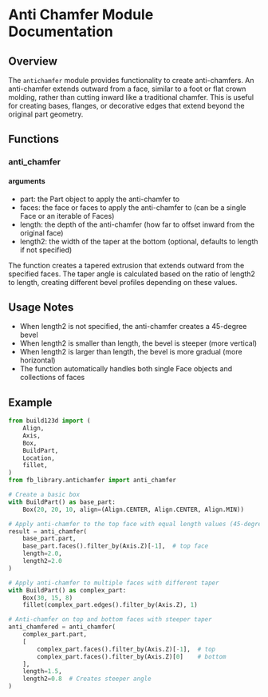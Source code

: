 # Anti Chamfer Module Documentation

## Overview

The `antichamfer` module provides functionality to create anti-chamfers. An anti-chamfer extends outward from a face, similar to a foot or flat crown molding, rather than cutting inward like a traditional chamfer. This is useful for creating bases, flanges, or decorative edges that extend beyond the original part geometry.

## Functions

### anti_chamfer

#### arguments

 - part: the Part object to apply the anti-chamfer to
 - faces: the face or faces to apply the anti-chamfer to (can be a single Face or an iterable of Faces)
 - length: the depth of the anti-chamfer (how far to offset inward from the original face)
 - length2: the width of the taper at the bottom (optional, defaults to length if not specified)

The function creates a tapered extrusion that extends outward from the specified faces. The taper angle is calculated based on the ratio of length2 to length, creating different bevel profiles depending on these values.

## Usage Notes

- When length2 is not specified, the anti-chamfer creates a 45-degree bevel
- When length2 is smaller than length, the bevel is steeper (more vertical)
- When length2 is larger than length, the bevel is more gradual (more horizontal)
- The function automatically handles both single Face objects and collections of faces

## Example
```python
from build123d import (
    Align,
    Axis,
    Box,
    BuildPart,
    Location,
    fillet,
)
from fb_library.antichamfer import anti_chamfer

# Create a basic box
with BuildPart() as base_part:
    Box(20, 20, 10, align=(Align.CENTER, Align.CENTER, Align.MIN))

# Apply anti-chamfer to the top face with equal length values (45-degree bevel)
result = anti_chamfer(
    base_part.part,
    base_part.faces().filter_by(Axis.Z)[-1],  # top face
    length=2.0,
    length2=2.0
)

# Apply anti-chamfer to multiple faces with different taper
with BuildPart() as complex_part:
    Box(30, 15, 8)
    fillet(complex_part.edges().filter_by(Axis.Z), 1)

# Anti-chamfer on top and bottom faces with steeper taper
anti_chamfered = anti_chamfer(
    complex_part.part,
    [
        complex_part.faces().filter_by(Axis.Z)[-1],  # top
        complex_part.faces().filter_by(Axis.Z)[0]    # bottom
    ],
    length=1.5,
    length2=0.8  # Creates steeper angle
)
```
